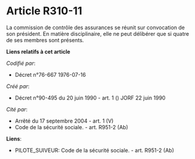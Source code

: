 # Article R310-11

La commission de contrôle des assurances se réunit sur convocation de son président. En matière disciplinaire, elle ne peut
délibérer que si quatre de ses membres sont présents.

**Liens relatifs à cet article**

_Codifié par_:

  - Décret n°76-667 1976-07-16

_Créé par_:

  - Décret n°90-495 du 20 juin 1990 - art. 1 () JORF 22 juin 1990

_Cité par_:

  - Arrêté du 17 septembre 2004 - art. 1 (V)
  - Code de la sécurité sociale. - art. R951-2 (Ab)

**Liens**:

  - PILOTE_SUIVEUR: Code de la sécurité sociale. - art. R951-2 (Ab)
